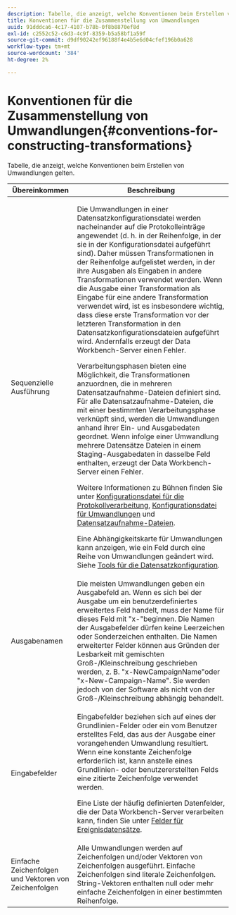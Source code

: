 ```yaml
---
description: Tabelle, die anzeigt, welche Konventionen beim Erstellen von Umwandlungen gelten.
title: Konventionen für die Zusammenstellung von Umwandlungen
uuid: 91dddca6-4c17-4107-b78b-0f8b8870ef8d
exl-id: c2552c52-c6d3-4c9f-8359-b5a58bf1a59f
source-git-commit: d9df90242ef96188f4e4b5e6d04cfef196b0a628
workflow-type: tm+mt
source-wordcount: '384'
ht-degree: 2%

---
```


# Konventionen für die Zusammenstellung von Umwandlungen{#conventions-for-constructing-transformations}

Tabelle, die anzeigt, welche Konventionen beim Erstellen von Umwandlungen gelten.

<table id="table_BEB0F6C416D144B5A2DD3D1A21613B21"> 
 <thead> 
  <tr> 
   <th colname="col1" class="entry"> Übereinkommen </th> 
   <th colname="col2" class="entry"> Beschreibung </th> 
  </tr> 
 </thead>
 <tbody> 
  <tr> 
   <td colname="col1"> Sequenzielle Ausführung </td> 
   <td colname="col2"> <p>Die Umwandlungen in einer Datensatzkonfigurationsdatei werden nacheinander auf die Protokolleinträge angewendet (d. h. in der Reihenfolge, in der sie in der Konfigurationsdatei aufgeführt sind). Daher müssen Transformationen in der Reihenfolge aufgelistet werden, in der ihre Ausgaben als Eingaben in andere Transformationen verwendet werden. Wenn die Ausgabe einer Transformation als Eingabe für eine andere Transformation verwendet wird, ist es insbesondere wichtig, dass diese erste Transformation vor der letzteren Transformation in den Datensatzkonfigurationsdateien aufgeführt wird. Andernfalls erzeugt der Data Workbench-Server einen Fehler. </p> <p> Verarbeitungsphasen bieten eine Möglichkeit, die Transformationen anzuordnen, die in mehreren Datensatzaufnahme-Dateien definiert sind. Für alle Datensatzaufnahme-Dateien, die mit einer bestimmten Verarbeitungsphase verknüpft sind, werden die Umwandlungen anhand ihrer Ein- und Ausgabedaten geordnet. Wenn infolge einer Umwandlung mehrere Datensätze Dateien in einem Staging-Ausgabedaten in dasselbe Feld enthalten, erzeugt der Data Workbench-Server einen Fehler. </p> <p> Weitere Informationen zu Bühnen finden Sie unter <a href="../../../home/c-dataset-const-proc/c-log-proc-config-file/c-abt-log-proc-config-file.md"> Konfigurationsdatei für die Protokollverarbeitung</a>, <a href="../../../home/c-dataset-const-proc/c-trans-config-file/c-abt-trans-config-file.md"> Konfigurationsdatei für Umwandlungen</a> und <a href="../../../home/c-dataset-const-proc/c-dataset-inc-files/c-abt-dataset-inc-files.md"> Datensatzaufnahme-Dateien</a>. </p> <p>Eine <span class="wintitle"> Abhängigkeitskarte für Umwandlungen</span> kann anzeigen, wie ein Feld durch eine Reihe von Umwandlungen geändert wird. Siehe <a href="../../../home/c-dataset-const-proc/c-dataset-config-tools/c-dataset-config-tools.md"> Tools für die Datensatzkonfiguration</a>. </p> </td> 
  </tr> 
  <tr> 
   <td colname="col1"> Ausgabenamen </td> 
   <td colname="col2"> Die meisten Umwandlungen geben ein Ausgabefeld an. Wenn es sich bei der Ausgabe um ein benutzerdefiniertes erweitertes Feld handelt, muss der Name für dieses Feld mit "x-"beginnen. Die Namen der Ausgabefelder dürfen keine Leerzeichen oder Sonderzeichen enthalten. Die Namen erweiterter Felder können aus Gründen der Lesbarkeit mit gemischten Groß-/Kleinschreibung geschrieben werden, z. B. "x-NewCampaignName"oder "x-New-Campaign-Name". Sie werden jedoch von der Software als nicht von der Groß-/Kleinschreibung abhängig behandelt. </td> 
  </tr> 
  <tr> 
   <td colname="col1"> Eingabefelder </td> 
   <td colname="col2"> <p>Eingabefelder beziehen sich auf eines der Grundlinien-Felder oder ein vom Benutzer erstelltes Feld, das aus der Ausgabe einer vorangehenden Umwandlung resultiert. Wenn eine konstante Zeichenfolge erforderlich ist, kann anstelle eines Grundlinien- oder benutzererstellten Felds eine zitierte Zeichenfolge verwendet werden. </p> <p> Eine Liste der häufig definierten Datenfelder, die der Data Workbench-Server verarbeiten kann, finden Sie unter <a href="../../../home/c-dataset-const-proc/c-ev-data-rec-fields.md"> Felder für Ereignisdatensätze</a>. </p> </td> 
  </tr> 
  <tr> 
   <td colname="col1"> Einfache Zeichenfolgen und Vektoren von Zeichenfolgen </td> 
   <td colname="col2"> Alle Umwandlungen werden auf Zeichenfolgen und/oder Vektoren von Zeichenfolgen ausgeführt. Einfache Zeichenfolgen sind literale Zeichenfolgen. String-Vektoren enthalten null oder mehr einfache Zeichenfolgen in einer bestimmten Reihenfolge. </td> 
  </tr> 
 </tbody> 
</table>
